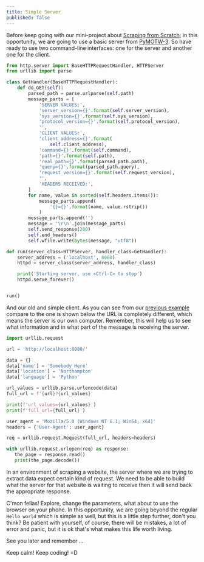 ```yaml
---
title: Simple Server
published: false
---
```


Before keep going with our mini-project about [Scraping from Scratch](https://ambarmendez.github.io/Scraping-From-Scratch); in this opportunity, we are going to use a basic server from [PyMOTW-3](https://pymotw.com/3/http.server/). So have ready to use two command-line interfaces: one for the server and another one for the client.

```python
from http.server import BaseHTTPRequestHandler, HTTPServer
from urllib import parse

class GetHandler(BaseHTTPRequestHandler):
    def do_GET(self):
        parsed_path = parse.urlparse(self.path)
        message_parts = [
            'SERVER VALUES:',
            'server_version={}'.format(self.server_version),
            'sys_version={}'.format(self.sys_version),
            'protocol_version={}'.format(self.protocol_version),
            '',
            'CLIENT VALUES:',
            'client_address={}'.format(
                self.client_address),
            'command={}'.format(self.command),
            'path={}'.format(self.path),
            'real_path={}'.format(parsed_path.path),
            'query={}'.format(parsed_path.query),
            'request_version={}'.format(self.request_version),
            '',
            'HEADERS RECEIVED:',
        ]
        for name, value in sorted(self.headers.items()):
            message_parts.append(
                '{}={}'.format(name, value.rstrip())
            )
        message_parts.append('')
        message = '\r\n'.join(message_parts)
        self.send_response(200)
        self.end_headers()
        self.wfile.write(bytes(message, "utf8"))

def run(server_class=HTTPServer, handler_class=GetHandler):
    server_address = ('localhost', 8080)
    httpd = server_class(server_address, handler_class)

    print('Starting server, use <Ctrl-C> to stop')
    httpd.serve_forever()


run()
```

And our old and simple client. As you can see from our [previous example](https://ambarmendez.github.io/Scraping-Quotes) compare to the one is shown below the URL is completely different, which means the server is our own computer. Remember, this will help us to see what information and in what part of the message is receiving the server.

```python
import urllib.request

url = 'http://localhost:8080/'

data = {}
data['name'] = 'Somebody Here'
data['location'] = 'Northampton'
data['language'] = 'Python'

url_values = urllib.parse.urlencode(data)
full_url = f'{url}?{url_values}'

print(f'url_values={url_values}')
print(f'full_url={full_url}')

user_agent = 'Mozilla/5.0 (Windows NT 6.1; Win64; x64)'
headers = {'User-Agent': user_agent}

req = urllib.request.Request(full_url, headers=headers)

with urllib.request.urlopen(req) as response:
   the_page = response.read()
   print(the_page.decode())
```

In an environment of scraping a website, the server where we are trying to extract data expect certain kind of request. We need to be able to build what the server for that website is waiting to receive then it will send back the appropriate response.

C'mon fellas! Explore, change the parameters, what about to use the browser on your phone. In this opportunity, we are going beyond the regular `Hello world` which is simple as well, but this is a little step further, don't you think? Be patient with yourself, of course, there will be mistakes, a lot of error and panic, but it is ok that's what makes this life worth living.

See you later and remember ...

Keep calm! Keep coding! =D

